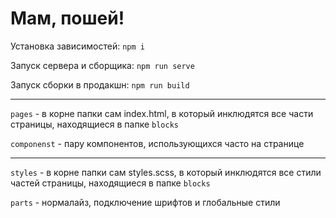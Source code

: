# Мам, пошей!

Установка зависимостей:
`npm i`

Запуск сервера и сборщика:
`npm run serve`

Запуск сборки в продакшн:
`npm run build`

---

`pages` - в корне папки сам index.html, в который инклюдятся все части страницы, находящиеся в папке `blocks`

`componenst` - пару компонентов, использующихся часто на странице

---

`styles` - в корне папки сам styles.scss, в который инклюдятся все стили частей страницы, находящиеся в папке `blocks`

`parts` - нормалайз, подключение шрифтов и глобальные стили

